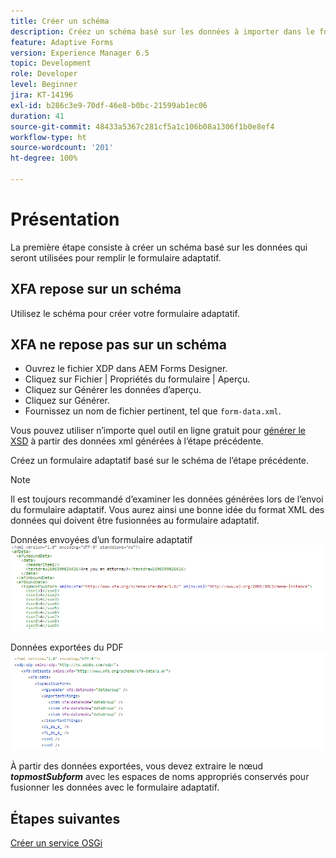 ```yaml
---
title: Créer un schéma
description: Créez un schéma basé sur les données à importer dans le formulaire adaptatif.
feature: Adaptive Forms
version: Experience Manager 6.5
topic: Development
role: Developer
level: Beginner
jira: KT-14196
exl-id: b286c3e9-70df-46e8-b0bc-21599ab1ec06
duration: 41
source-git-commit: 48433a5367c281cf5a1c106b08a1306f1b0e8ef4
workflow-type: ht
source-wordcount: '201'
ht-degree: 100%

---
```


# Présentation

La première étape consiste à créer un schéma basé sur les données qui seront utilisées pour remplir le formulaire adaptatif.

## XFA repose sur un schéma

Utilisez le schéma pour créer votre formulaire adaptatif.

## XFA ne repose pas sur un schéma

* Ouvrez le fichier XDP dans AEM Forms Designer.
* Cliquez sur Fichier | Propriétés du formulaire | Aperçu.
* Cliquez sur Générer les données d’aperçu.
* Cliquez sur Générer.
* Fournissez un nom de fichier pertinent, tel que `form-data.xml`.

Vous pouvez utiliser n’importe quel outil en ligne gratuit pour [générer le XSD](https://www.freeformatter.com/xsd-generator.html) à partir des données xml générées à l’étape précédente.

Créez un formulaire adaptatif basé sur le schéma de l’étape précédente.

>[!NOTE]
>Il est toujours recommandé d’examiner les données générées lors de l’envoi du formulaire adaptatif. Vous aurez ainsi une bonne idée du format XML des données qui doivent être fusionnées au formulaire adaptatif.

Données envoyées d’un formulaire adaptatif
![submit-data](./assets/af-submitted-data.png)

Données exportées du PDF
![excluded-data](./assets/exported-data.png)

À partir des données exportées, vous devez extraire le nœud **_topmostSubform_** avec les espaces de noms appropriés conservés pour fusionner les données avec le formulaire adaptatif.

## Étapes suivantes

[Créer un service OSGi](./create-osgi-service.md)
